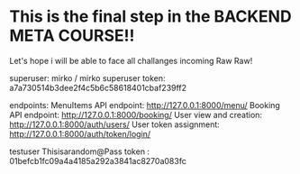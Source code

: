 # This is the final step in the BACKEND META COURSE!!

Let's hope i will be able to face all challanges incoming
Raw Raw!

superuser: mirko / mirko
superuser token: a7a730514b3dee2f4c5b6c58618401cbaf239ff2

endpoints:
MenuItems API endpoint:
    http://127.0.0.1:8000/menu/
Booking API endpoint:
    http://127.0.0.1:8000/booking/
User view and creation:
    http://127.0.0.1:8000/auth/users/ 
User token assignment:
    http://127.0.0.1:8000/auth/token/login/

testuser
Thisisarandom@Pass
token : 01befcb1fc09a4a4185a292a3841ac8270a083fc